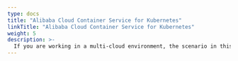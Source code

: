 ```yaml
---
type: docs
title: "Alibaba Cloud Container Service for Kubernetes"
linkTitle: "Alibaba Cloud Container Service for Kubernetes"
weight: 5
description: >-
  If you are working in a multi-cloud environment, the scenario in this section will guide on creating a Alibaba Cloud Container Service for Kubernetes and onboard it as an Azure Arc enabled Kubernetes cluster in an automated fashion using Terraform.
---
```

